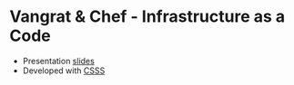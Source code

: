 # Vangrat & Chef - Infrastructure as a Code

* Presentation [slides](http://kowal.github.io/pres-vagrant-chef-infrastructure/#slide2)
* Developed with [CSSS](http://leaverou.github.io/csss/)
